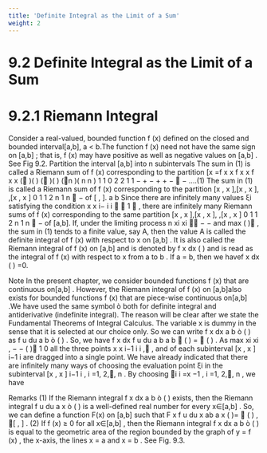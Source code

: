 ```yaml
---
title: 'Definite Integral as the Limit of a Sum'
weight: 2
---
```


# 9.2 Definite Integral as the Limit of a Sum
# 9.2.1 Riemann Integral

Consider a real-valued, bounded function f (x) defined on the closed and bounded interval[a,b], a < b.The function f (x) need not have the same sign on [a,b] ; that is, f (x)
may have positive as well as negative values on [a,b] . See Fig 9.2. Partition the interval [a,b] into n subintervals 
The sum in (1) is called a Riemann sum of f (x) corresponding to the partition [x
=f x x f x x f x x ( )( ) ( )( ) (n )( n n ) 1 1 0 2 2 1 1 − + − + + −  − ….(1)
The sum in (1) is called a Riemann sum of f (x) corresponding to the partition
[x , x ],[x , x ], ,[x , x ] 0 1 1 2 n 1 n  − of [ , ]. a b Since there are infinitely many values ξi
satisfying the condition x x i− i i   1  , there are infinitely many Riemann sums of f (x) corresponding to the same partition [x , x ],[x , x ], ,[x , x ] 0 1 1 2 n 1 n  − of [a,b]. If, under the limiting process n xi xi  − − and max ( ) ,
the sum in (1) tends to a finite value, say A, then the value A is called the definite integral of f (x) with respect to x on [a,b] . It is also called the Riemann integral of f (x) on [a,b] and is denoted by f x dx
( ) and is read as the integral of f (x) with respect to x from a to b . If a = b, then we havef x dx ( ) =0.

Note
In the present chapter, we consider bounded functions f (x) that are continuous on[a,b] .
However, the Riemann integral of f (x) on [a,b]also exists for bounded functions f (x) that are piece-wise continuous on[a,b] .We have used the same symbol ò both for definite integral and antiderivative (indefinite integral). The reason will be clear after we state the Fundamental Theorems of Integral Calculus. The variable x is dummy in the sense that it is selected at our choice only. So we can write f x dx
a
b
ò ( ) as f u du
a
b
ò ( ) . So, we have f x dx f u du
a
b
a
b
 ( ) =  ( ) . As max xi xi , − − ( )
1
0 all the
three points x x i−1 i i , , and of each subinterval [x , x ] i−1 i are dragged into a single point. We have
already indicated that there are infinitely many ways of choosing the evaluation point ξi
in the
subinterval [x , x ] i−1 i , i =1, 2,, n . By choosing i i =x −1 , i =1, 2,, n , we have



Remarks
(1) If the Riemann integral f x dx
a
b
ò ( ) exists, then the Riemann integral f u du
a
x
ò ( ) is a
well-defined real number for every x∈[a,b] . So, we can define a function F(x) on [a,b]
such that F x f u du x ab
a
x
( )=  ( ) , [ , ] .
(2) If f (x) ≥ 0 for all x∈[a,b] , then the Riemann integral
f x dx
a
b
ò ( ) is equal to the geometric area of the region bounded by
the graph of y = f (x) , the x-axis, the lines x = a and x = b . See
Fig. 9.3.